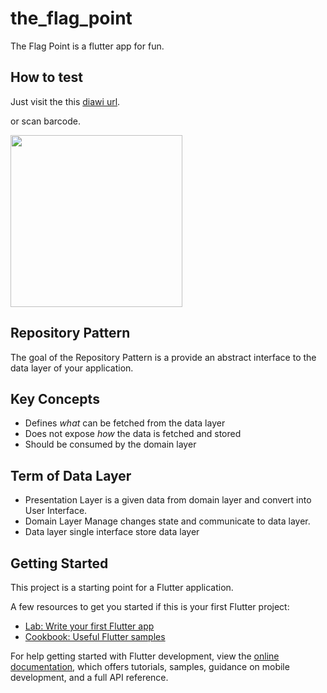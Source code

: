 # the_flag_point

The Flag Point is a flutter app for fun.

## How to test
Just visit the this [diawi url](https://i.diawi.com/jwFqEG).

or scan barcode.

<img src="https://www.diawi.com/qrcode/link/jwFqEG" width="275" height="275" />

## Repository Pattern
The goal of the Repository Pattern is a provide an abstract interface to the data layer of your application.

## Key Concepts
* Defines *what* can be fetched from the data layer
* Does not expose *how* the data is fetched and stored
* Should be consumed by the domain layer

## Term of Data Layer
* Presentation Layer is a given data from domain layer and convert into User Interface.
* Domain Layer Manage changes state and communicate to data layer.
* Data layer single interface store data layer

## Getting Started

This project is a starting point for a Flutter application.

A few resources to get you started if this is your first Flutter project:

- [Lab: Write your first Flutter app](https://docs.flutter.dev/get-started/codelab)
- [Cookbook: Useful Flutter samples](https://docs.flutter.dev/cookbook)

For help getting started with Flutter development, view the
[online documentation](https://docs.flutter.dev/), which offers tutorials,
samples, guidance on mobile development, and a full API reference.
